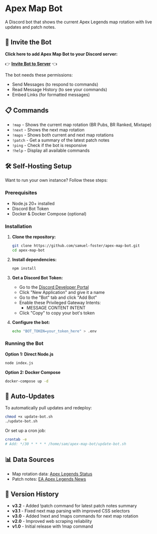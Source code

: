 # Apex Map Bot

A Discord bot that shows the current Apex Legends map rotation with live updates and patch notes.

## 🤖 Invite the Bot

**Click here to add Apex Map Bot to your Discord server:**

👉 **[Invite Bot to Server](https://discord.com/api/oauth2/authorize?client_id=1427677817935630486&permissions=412317904960&scope=bot)** 👈

The bot needs these permissions:
- Send Messages (to respond to commands)
- Read Message History (to see your commands)
- Embed Links (for formatted messages)

## 📋 Commands

- `!map` - Shows the current map rotation (BR Pubs, BR Ranked, Mixtape)
- `!next` - Shows the next map rotation
- `!maps` - Shows both current and next map rotations
- `!patch` - Get a summary of the latest patch notes
- `!ping` - Check if the bot is responsive
- `!help` - Display all available commands

## 🛠️ Self-Hosting Setup

Want to run your own instance? Follow these steps:

### Prerequisites
- Node.js 20+ installed
- Discord Bot Token
- Docker & Docker Compose (optional)

### Installation

1. **Clone the repository:**
   ```bash
   git clone https://github.com/samuel-foster/apex-map-bot.git
   cd apex-map-bot
   ```

2. **Install dependencies:**
   ```bash
   npm install
   ```

3. **Get a Discord Bot Token:**
   - Go to the [Discord Developer Portal](https://discord.com/developers/applications)
   - Click "New Application" and give it a name
   - Go to the "Bot" tab and click "Add Bot"
   - Enable these Privileged Gateway Intents:
     - MESSAGE CONTENT INTENT
   - Click "Copy" to copy your bot's token

4. **Configure the bot:**
   ```bash
   echo "BOT_TOKEN=your_token_here" > .env
   ```

### Running the Bot

**Option 1: Direct Node.js**
```bash
node index.js
```

**Option 2: Docker Compose**
```bash
docker-compose up -d
```

## 🔄 Auto-Updates

To automatically pull updates and redeploy:

```bash
chmod +x update-bot.sh
./update-bot.sh
```

Or set up a cron job:
```bash
crontab -e
# Add: */30 * * * * /home/sam/apex-map-bot/update-bot.sh
```

## 📊 Data Sources

- Map rotation data: [Apex Legends Status](https://apexlegendsstatus.com/current-map)
- Patch notes: [EA Apex Legends News](https://www.ea.com/games/apex-legends/apex-legends/news)

## 📝 Version History

- **v3.2** - Added !patch command for latest patch notes summary
- **v3.1** - Fixed next map parsing with improved CSS selectors
- **v3.0** - Added !next and !maps commands for next map rotation
- **v2.0** - Improved web scraping reliability
- **v1.0** - Initial release with !map command
